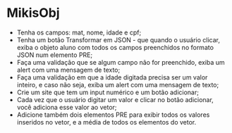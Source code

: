 # MikisObj

- Tenha os campos: mat, nome, idade e cpf;
- Tenha um botão Transformar em JSON - que quando o usuário clicar, exiba o objeto aluno com todos os campos preenchidos no formato JSON num elemento PRE;
- Faça uma validação que se algum campo não for preenchido, exiba um alert com uma mensagem de texto;
- Faça uma validação em que a idade digitada precisa ser um valor inteiro, e caso não seja, exiba um alert com uma mensagem de texto;
- Crie um site que tem um input numérico e um botão adicionar;
- Cada vez que o usuário digitar um valor e clicar no botão adicionar, você adiciona esse valor ao vetor;
- Adicione também dois elementos PRE para exibir todos os valores inseridos no vetor, e a média de todos os elementos do vetor.
